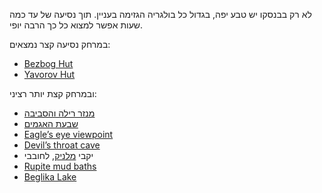 לא רק בבנסקו יש טבע יפה, בגדול כל בולגריה הגזימה בעניין. תוך נסיעה של עד כמה שעות אפשר למצוא כל כך הרבה יופי.

במרחק נסיעה קצר נמצאים: 

- [Bezbog Hut](https://goo.gl/maps/R5pBbmPbpWd6JNYF9)
- [Yavorov Hut](https://goo.gl/maps/mw7XRY8oHXjrUZiP9)

ובמרחק קצת יותר רציני:

- [מנזר רילה והסביבה](https://goo.gl/maps/VrqTN8x3MSCKoWjc7)
- [שבעת האגמים](https://goo.gl/maps/MPihjA13jyhWSeNo7)
- [Eagle’s eye viewpoint](https://goo.gl/maps/XVThZxLj839HNGC66)
- [Devil’s throat cave](https://goo.gl/maps/C16NrFH6JkTxofvd6)
- יקבי [מלניק](https://goo.gl/maps/ASNr79df7tTD1Vy9A), לחובבי
- [Rupite mud baths](https://goo.gl/maps/NWtdzhjYrMCpHeCF6)
- [Beglika Lake](https://goo.gl/maps/BDyMwc61ETajN2vB8)